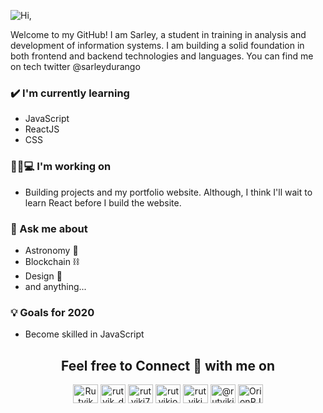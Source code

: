 ![Hi,](https://user-images.githubusercontent.com/52586225/94867636-36774380-0407-11eb-80e6-6d08b6ea79db.png)

Welcome to my GitHub! I am Sarley, a student in training in analysis and development of information systems. I am building a solid foundation in both frontend and backend technologies and languages. You can find me on tech twitter @sarleydurango

### ✔️ I'm currently learning
- JavaScript
- ReactJS
- CSS

### 👦🏽💻 I'm working on
- Building projects and my portfolio website. Although, I think I'll wait to learn React before I build the website.

### 💭 Ask me about
- Astronomy 🔭
- Blockchain ⛓
- Design 🎨
- and anything...

### 💡 Goals for 2020
- Become skilled in JavaScript

<h2 align="center">Feel free to Connect 👥 with me on</h2>
<p align="center">
<a href="https://www.youtube.com/channel/UCAfn8QoFhmSDhMYApwG6YnA/featured" target="blank"><img align="center" src="https://cdn.jsdelivr.net/npm/simple-icons@3.0.1/icons/youtube.svg" alt="Rutvik Dev / Desg" height="30" width="40" /></a>
<a href="https://instagram.com/rutvik_dev.desg" target="blank"><img align="center" src="https://cdn.jsdelivr.net/npm/simple-icons@3.0.1/icons/instagram.svg" alt="rutvik_dev.desg" height="30" width="40" /></a>
<a href="https://dev.to/rutvikj77" target="blank"><img align="center" src="https://cdn.jsdelivr.net/npm/simple-icons@3.0.1/icons/dev-dot-to.svg" alt="rutvikj77" height="30" width="40" /></a>
<a href="https://linkedin.com/in/rutvikjoshi" target="blank"><img align="center" src="https://cdn.jsdelivr.net/npm/simple-icons@3.0.1/icons/linkedin.svg" alt="rutvikjoshi" height="30" width="40" /></a>
<a href="https://www.behance.net/rutvikj" target="blank"><img align="center" src="https://cdn.jsdelivr.net/npm/simple-icons@3.0.1/icons/behance.svg" alt="rutvikj" height="30" width="40" /></a>
<a href="https://medium.com/@rutvikj77" target="blank"><img align="center" src="https://cdn.jsdelivr.net/npm/simple-icons@3.0.1/icons/medium.svg" alt="@rutvikj77" height="30" width="40" /></a>
<a href="https://www.hackerrank.com/OrionRJ7" target="blank"><img align="center" src="https://cdn.jsdelivr.net/npm/simple-icons@3.0.1/icons/hackerrank.svg" alt="OrionRJ7" height="30" width="40" /></a>
</p>
